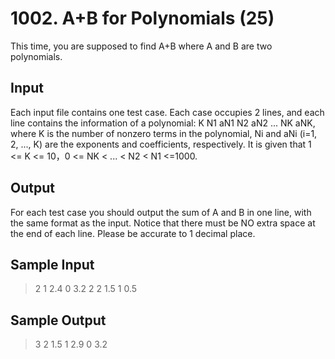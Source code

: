 # 1002. A+B for Polynomials (25)

This time, you are supposed to find A+B where A and B are two polynomials.

## Input

Each input file contains one test case. Each case occupies 2 lines, and each line contains the information of a polynomial: K N1 aN1 N2 aN2 ... NK aNK, where K is the number of nonzero terms in the polynomial, Ni and aNi (i=1, 2, ..., K) are the exponents and coefficients, respectively. It is given that 1 <= K <= 10，0 <= NK < ... < N2 < N1 <=1000.

## Output

For each test case you should output the sum of A and B in one line, with the same format as the input. Notice that there must be NO extra space at the end of each line. Please be accurate to 1 decimal place.
## Sample Input

> 2 1 2.4 0 3.2
> 2 2 1.5 1 0.5

## Sample Output

> 3 2 1.5 1 2.9 0 3.2


